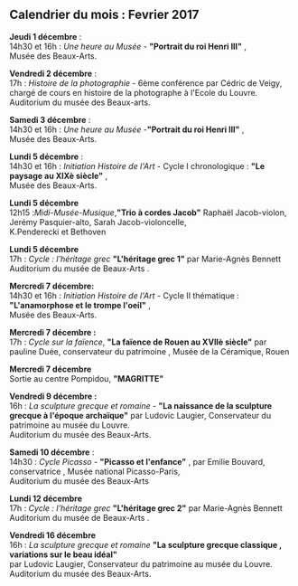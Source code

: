 ## Calendrier du mois : Fevrier 2017

**Jeudi 1 décembre** :  
14h30 et 16h : _Une heure au Musée_ - **"Portrait du roi Henri III"** ,  
Musée des Beaux-Arts.  

**Vendredi 2 décembre**  :  
17h : _Histoire de la photographie_ -  6ème  conférence par Cédric de Veigy, chargé de cours en histoire de la photographe à  l'Ecole du Louvre.  Auditorium du musée des Beaux-arts. 

**Samedi 3 décembre** :  
14h30 et 16h : _Une heure au Musée_ -**"Portrait du roi Henri III"** ,  
Musée des Beaux-Arts.  

**Lundi 5 décembre** :  
14h30 et 16h : _Initiation Histoire de l'Art_  - Cycle I chronologique : **"Le paysage au XIXè siècle"** ,  
Musée des Beaux-Arts.   

**Lundi 5 décembre**  
12h15 :_Midi-Musée-Musique_,**"Trio à cordes Jacob"** Raphaël Jacob-violon, Jerémy Pasquier-alto, Sarah Jacob-violoncelle,  
K.Penderecki et Bethoven

**Lundi 5 décembre**  
17h : _Cycle :  l'héritage grec_ **"L'héritage grec 1"** par Marie-Agnès Bennett  
Auditorium du musée de Beaux-Arts .   

**Mercredi 7 décembre:**  
14h30 et 16h : _Initiation Histoire de l'Art_  - Cycle II thématique : **"L'anamorphose et le trompe l'oeil"** ,  
Musée des Beaux-Arts.    

**Mercredi 7 décembre :**  
17h : _Cycle sur la faïence_,  **"La faïence de Rouen au XVIIè siècle"** par  pauline Duée, conservateur du patrimoine , Musée de la Céramique, Rouen  

**Mercredi 7 décembre**  
Sortie au centre Pompidou, **"MAGRITTE"**

**Vendredi 9 décembre :**  
16h : _La sculpture grecque et romaine_ -  **"La naissance de la sculpture grecque à l'époque archaïque"** par Ludovic Laugier, Conservateur du patrimoine au musée du Louvre.  
Auditorium du musée des Beaux-Arts.  

**Samedi 10 décembre** :  
14h30 : _Cycle Picasso_  - **"Picasso et l'enfance"** , par Emilie Bouvard, conservatrice , Musée national Picasso-Paris,  
Auditorium du musée des Beaux-Arts

**Lundi 12 décembre**  
17h : _Cycle :  l'héritage grec_ **"L'héritage grec 2"** par Marie-Agnès Bennett 
Auditorium du musée de Beaux-Arts . 

**Vendredi 16 décembre**  
16h : _La sculpture grecque et romaine_ **"La sculpture grecque classique , variations sur le beau idéal"**  
par Ludovic Laugier, Conservateur du patrimoine au musée du Louvre.  
Auditorium du musée des Beaux-Arts.
